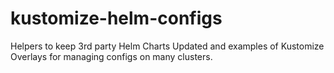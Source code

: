 # kustomize-helm-configs
Helpers to keep 3rd party Helm Charts Updated and examples of Kustomize Overlays for managing configs on many clusters.
